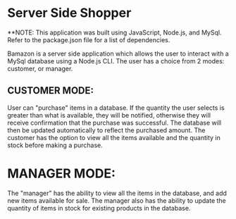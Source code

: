 <h1>Server Side Shopper</h1>

**NOTE: This application was built using JavaScript, Node.js, and MySql. Refer to the package.json file for a list of dependencies. 


Bamazon is a server side application which allows the user to interact with a MySql database using a Node.js CLI. The user has a choice from 2 modes: customer, or manager. 

<h2>CUSTOMER MODE:</h2>

<p>  User can "purchase" items in a database. If the quantity the user selects is greater than what is available, they will be notified, otherwise they will receive confirmation that the purchase was successful. The database will then be updated automatically to reflect the purchased amount. The customer has the option to view all the items available and the quantity in stock before making a purchase. </p>
  
<h1>MANAGER MODE:</h1>

<p>  The "manager" has the ability to view all the items in the database, and add new items available for sale. The manager also has the ability to update the quantity of items in stock for existing products in the database. </p>
